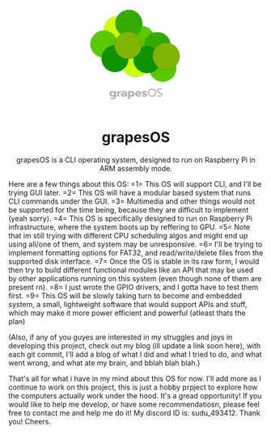 <p align = "center">
  <img src = "Media\Logo\Outputs\WithText\DarkModeVariant\grapesOS_logo_d_png.png" width ="200" alt="grapesOS logo">
</p>

<h1 align="center">grapesOS</h1>
<p align = "center">grapesOS is a CLI operating system, designed to run on Raspberry Pi in ARM assembly mode.</p>


Here are a few things about this OS:
=1= This OS will support CLI, and I'll be trying GUI later.
=2= This OS will have a modular based system that runs CLI commands under the GUI.
=3= Multimedia and other things would not be supported for the time being, because they are difficult to implement (yeah sorry).
=4= This OS is specifically designed to run on Raspberry Pi infrastructure, where the system boots up by reffering to GPU.
=5= Note that im still trying with different CPU scheduling algos and might end up using all/one of them, and system may be unresponsive.
=6= I'll be trying to implement formatting options for FAT32, and read/write/delete files from the supported disk interface.
=7= Once the OS is stable in its raw form, I would then try to build different functional modules like an API that may be used by other applications running on this system (even though none of them are present rn).
=8= I just wrote the GPIO drivers, and I gotta have to test them first.
=9= This OS will be slowly taking turn to become and embedded system, a small, lightweight software that would support APIs and stuff, which may make it more power efficient and powerful (atleast thats the plan)

(Also, if any of you guyes are interested in my struggles and joys in developing this project, check out my blog (ill update a link soon here), with each git commit, I'll add a blog of what I did and what I tried to do, and what went wrong, and what ate my brain, and bblah blah blah.)


That's all for what i have in my mind about this OS for now. I'll add more as I continue to work on this project, this is just a hobby prpject to explore how the computers actually work under the hood. It's a gread opportunity! If you would like to help me develop, or have some recommendatiosn, please feel free to contact me and help me do it! My discord ID is: sudu_493412. Thank you! Cheers.
